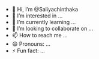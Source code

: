 - 👋 Hi, I’m @Saliyachinthaka
- 👀 I’m interested in ...
- 🌱 I’m currently learning ...
- 💞️ I’m looking to collaborate on ...
- 📫 How to reach me ...
- 😄 Pronouns: ...
- ⚡ Fun fact: ...

<!---
Saliyachinthaka/Saliyachinthaka is a ✨ special ✨ repository because its `README.md` (this file) appears on your GitHub profile.
You can click the Preview link to take a look at your changes.
--->
